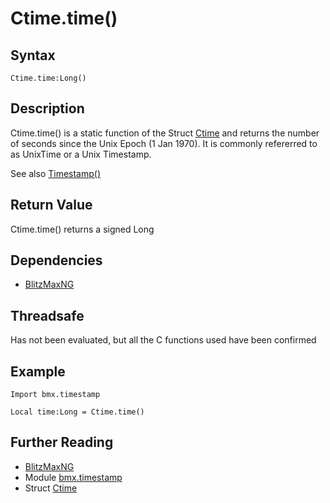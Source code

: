 # Ctime.time()

## Syntax
```Ctime.time:Long()``` 

## Description

Ctime.time() is a static function of the Struct [Ctime](Ctime.md) and returns the number of seconds since the Unix Epoch (1 Jan 1970). It is commonly refererred to as UnixTime or a Unix Timestamp.

See also [Timestamp()](function_timestamp.md)

## Return Value
Ctime.time() returns a signed Long

## Dependencies
* [BlitzMaxNG](https://blitzmax.org)

## Threadsafe
Has not been evaluated, but all the C functions used have been confirmed

## Example
```
Import bmx.timestamp

Local time:Long = Ctime.time()
```

## Further Reading
* [BlitzMaxNG](https://blitzmax.org)
* Module [bmx.timestamp](../README.md)
* Struct [Ctime](Ctime.md)
